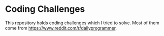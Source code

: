 # Coding Challenges

This repository holds coding challenges which I tried to solve. Most of them come from https://www.reddit.com/r/dailyprogrammer.
